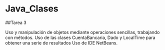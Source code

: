 # Java_Clases

##Tarea 3

Uso y manipulación de objetos mediante operaciones sencillas, trabajando con métodos.
Uso de las clases CuentaBancaria, Dado y LocalTime para obtener una serie de resultados
Uso de IDE NetBeans.
